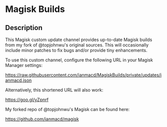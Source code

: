 # Magisk Builds

## Description

This Magisk custom update channel provides up-to-date Magisk builds from my
fork of @topjohnwu's original sources. This will occasionally include minor
patches to fix bugs and/or provide tiny enhancements.

To use this custom channel, configure the following URL in your Magisk Manager
settings:

https://raw.githubusercontent.com/ianmacd/MagiskBuilds/private/updates/ianmacd.json

Alternatively, this shortened URL will also work:

https://goo.gl/yZpnrf

My forked repo of @topjohnwu's Magisk can be found here:

https://github.com/ianmacd/magisk
